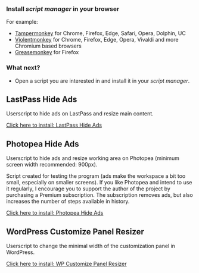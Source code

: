 ### Install _script manager_ in your browser

For example:

* [Tampermonkey](http://www.tampermonkey.net/) for Chrome, Firefox, Edge, Safari, Opera, Dolphin, UC
* [Violentmonkey](https://violentmonkey.github.io/) for Chrome, Firefox, Edge, Opera, Vivaldi and more Chromium based browsers
* [Greasemonkey](https://www.greasespot.net/) for Firefox

### What next?

* Open a script you are interested in and install it in your _script manager_.

## LastPass Hide Ads

Userscript to hide ads on LastPass and resize main content.

[Click here to install: LastPass Hide Ads](https://raw.githubusercontent.com/kasiaizak/userscripts/master/lastpass-hide-ads.user.js)

## Photopea Hide Ads

Userscript to hide ads and resize working area on Photopea (minimum screen width recommended: 900px).

Script created for testing the program (ads make the workspace a bit too small, especially on smaller screens). If you like Photopea and intend to use it regularly, I encourage you to support the author of the project by purchasing a Premium subscription. The subscription removes ads, but also increases the number of steps available in history.

[Click here to install: Photopea Hide Ads](https://raw.githubusercontent.com/kasiaizak/userscripts/master/photopea-hide-ads.user.js)

## WordPress Customize Panel Resizer

Userscript to change the minimal width of the customization panel in WordPress.

[Click here to install: WP Customize Panel Resizer](https://raw.githubusercontent.com/kasiaizak/userscripts/master/wp-customize-panel-resizer.user.js)
